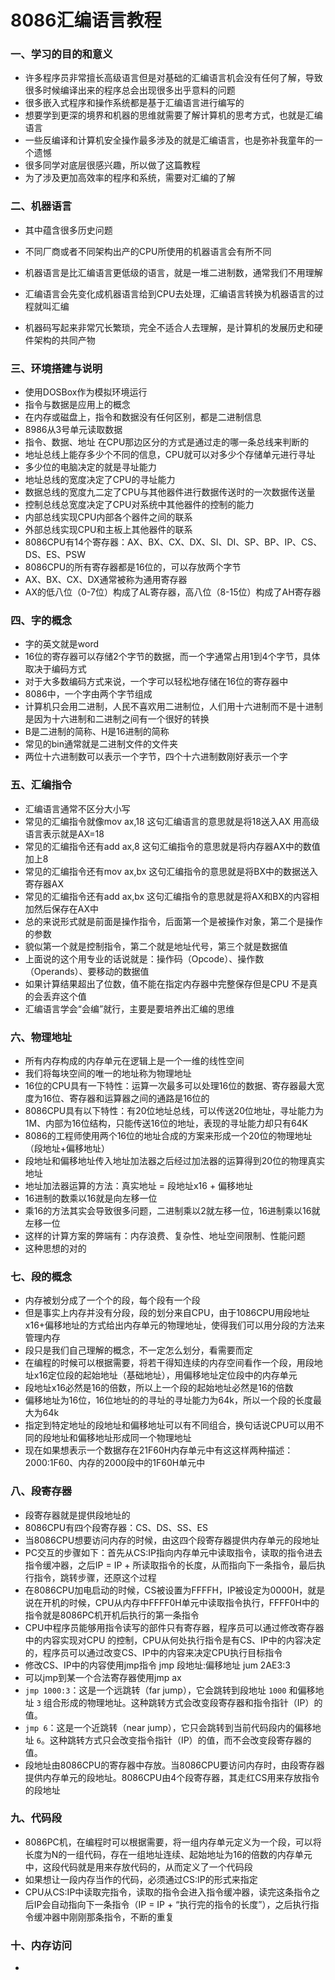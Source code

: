 # 8086汇编语言教程

### 一、学习的目的和意义

- 许多程序员非常擅长高级语言但是对基础的汇编语言机会没有任何了解，导致很多时候编译出来的程序总会出现很多出乎意料的问题
- 很多嵌入式程序和操作系统都是基于汇编语言进行编写的
- 想要学到更深的境界和机器的思维就需要了解计算机的思考方式，也就是汇编语言
- 一些反编译和计算机安全操作最多涉及的就是汇编语言，也是弥补我童年的一个遗憾
- 很多同学对底层很感兴趣，所以做了这篇教程
- 为了涉及更加高效率的程序和系统，需要对汇编的了解

### 二、机器语言

- 其中蕴含很多历史问题

- 不同厂商或者不同架构出产的CPU所使用的机器语言会有所不同

- 机器语言是比汇编语言更低级的语言，就是一堆二进制数，通常我们不用理解
- 汇编语言会先变化成机器语言给到CPU去处理，汇编语言转换为机器语言的过程就叫汇编
- 机器码写起来非常冗长繁琐，完全不适合人去理解，是计算机的发展历史和硬件架构的共同产物

### 三、环境搭建与说明

- 使用DOSBox作为模拟环境运行
- 指令与数据是应用上的概念
- 在内存或磁盘上，指令和数据没有任何区别，都是二进制信息
- 8986从3号单元读取数据
- 指令、数据、地址 在CPU那边区分的方式是通过走的哪一条总线来判断的
- 地址总线上能存多少个不同的信息，CPU就可以对多少个存储单元进行寻址
- 多少位的电脑决定的就是寻址能力
- 地址总线的宽度决定了CPU的寻址能力
- 数据总线的宽度九二定了CPU与其他器件进行数据传送时的一次数据传送量
- 控制总线总宽度决定了CPU对系统中其他器件的控制的能力
- 内部总线实现CPU内部各个器件之间的联系
- 外部总线实现CPU和主板上其他器件的联系
- 8086CPU有14个寄存器：AX、BX、CX、DX、SI、DI、SP、BP、IP、CS、DS、ES、PSW
- 8086CPU的所有寄存器都是16位的，可以存放两个字节
- AX、BX、CX、DX通常被称为通用寄存器
- AX的低八位（0-7位）构成了AL寄存器，高八位（8-15位）构成了AH寄存器

### 四、字的概念

- 字的英文就是word
- 16位的寄存器可以存储2个字节的数据，而一个字通常占用1到4个字节，具体取决于编码方式
- 对于大多数编码方式来说，一个字可以轻松地存储在16位的寄存器中
- 8086中，一个字由两个字节组成
- 计算机只会用二进制，人民不喜欢用二进制位，人们用十六进制而不是十进制是因为十六进制和二进制之间有一个很好的转换
- B是二进制的简称、H是16进制的简称
- 常见的bin通常就是二进制文件的文件夹
- 两位十六进制数可以表示一个字节，四个十六进制数刚好表示一个字

### 五、汇编指令

- 汇编语言通常不区分大小写
- 常见的汇编指令就像mov ax,18 这句汇编语言的意思就是将18送入AX 用高级语言表示就是AX=18
- 常见的汇编指令还有add ax,8 这句汇编指令的意思就是将内存器AX中的数值加上8
- 常见的汇编指令还有mov ax,bx 这句汇编指令的意思就是将BX中的数据送入寄存器AX
- 常见的汇编指令还有add ax,bx 这句汇编指令的意思就是将AX和BX的内容相加然后保存在AX中
- 总的来说形式就是前面是操作指令，后面第一个是被操作对象，第二个是操作的参数
- 貌似第一个就是控制指令，第二个就是地址代号，第三个就是数据值
- 上面说的这个用专业的话说就是：操作码（Opcode）、操作数（Operands）、要移动的数据值
- 如果计算结果超出了位数，值不能在指定内存器中完整保存但是CPU 不是真的会丢弃这个值
- 汇编语言学会“会编”就行，主要是要培养出汇编的思维

### 六、物理地址

- 所有内存构成的内存单元在逻辑上是一个一维的线性空间
- 我们将每块空间的唯一的地址称为物理地址
- 16位的CPU具有一下特性：运算一次最多可以处理16位的数据、寄存器最大宽度为16位、寄存器和运算器之间的通路是16位的
- 8086CPU具有以下特性：有20位地址总线，可以传送20位地址，寻址能力为1M、内部为16位结构，只能传送16位的地址，表现的寻址能力却只有64K
- 8086的工程师使用两个16位的地址合成的方案来形成一个20位的物理地址（段地址+偏移地址）
- 段地址和偏移地址传入地址加法器之后经过加法器的运算得到20位的物理真实地址
- 地址加法器运算的方法：真实地址 = 段地址x16 + 偏移地址
- 16进制的数乘以16就是向左移一位
- 乘16的方法其实会导致很多问题，二进制乘以2就左移一位，16进制乘以16就左移一位
- 这样的计算方案的弊端有：内存浪费、复杂性、地址空间限制、性能问题
- 这种思想的对的

### 七、段的概念

- 内存被划分成了一个个的段，每个段有一个段
- 但是事实上内存并没有分段，段的划分来自CPU，由于1086CPU用段地址x16+偏移地址的方式给出内存单元的物理地址，使得我们可以用分段的方法来管理内存
- 段只是我们自己理解的概念，不一定怎么划分，看需要而定
- 在编程的时候可以根据需要，将若干得知连续的内存空间看作一个段，用段地址x16定位段的起始地址（基础地址），用偏移地址定位段中的内存单元
- 段地址x16必然是16的倍数，所以上一个段的起始地址必然是16的倍数
- 偏移地址为16位，16位地址的的寻址的寻址能力为64k，所以一个段的长度最大为64k
- 指定到特定地址的段地址和偏移地址可以有不同组合，换句话说CPU可以用不同的段地址和偏移地址形成同一个物理地址
- 现在如果想表示一个数据存在21F60H内存单元中有这这样两种描述：2000:1F60、内存的2000段中的1F60H单元中

### 八、段寄存器

- 段寄存器就是提供段地址的
- 8086CPU有四个段寄存器：CS、DS、SS、ES
- 当8086CPU想要访问内存的时候，由这四个段寄存器提供内存单元的段地址
- PC交互的步骤如下：首先从CS:IP指向内存单元中读取指令，读取的指令进去指令缓冲器，之后IP = IP + 所读取指令的长度，从而指向下一条指令，最后执行指令，跳转步骤，还原这个过程
- 在8086CPU加电启动的时候，CS被设置为FFFFH，IP被设定为0000H，就是说在开机的时候，CPU从内存中FFFF0H单元中读取指令执行，FFFF0H中的指令就是8086PC机开机后执行的第一条指令
- CPU中程序员能够用指令读写的部件只有寄存器，程序员可以通过修改寄存器中的内容实现对CPU 的控制，CPU从何处执行指令是有CS、IP中的内容决定的，程序员可以通过改变CS、IP中的内容来决定CPU执行目标指令
- 修改CS、IP中的内容使用jmp指令    jmp 段地址:偏移地址 jum 2AE3:3
- 可以jmp到某一个合法寄存器使用jmp ax
- `jmp 1000:3`：这是一个远跳转（far jump），它会跳转到段地址 `1000` 和偏移地址 `3` 组合形成的物理地址。这种跳转方式会改变段寄存器和指令指针（IP）的值。
- `jmp 6`：这是一个近跳转（near jump），它只会跳转到当前代码段内的偏移地址 `6`。这种跳转方式只会改变指令指针（IP）的值，而不会改变段寄存器的值。
- 段地址由8086CPU的寄存器中存放。当8086CPU要访问内存时，由段寄存器提供内存单元的段地址。8086CPU由4个段寄存器，其走红CS用来存放指令的段地址

### 九、代码段

- 8086PC机，在编程时可以根据需要，将一组内存单元定义为一个段，可以将长度为N的一组代码，存在一组地址连续、起始地址为16的倍数的内存单元中，这段代码就是用来存放代码的，从而定义了一个代码段
- 如果想让一段内存当作的代码，必须通过CS:IP的形式来指定
- CPU从CS:IP中读取完指令，读取的指令会进入指令缓冲器，读完这条指令之后IP会自动指向下一条指令（IP = IP + “执行完的指令的长度”），之后执行指令缓冲器中刚刚那条指令，不断的重复

### 十、内存访问

- 
